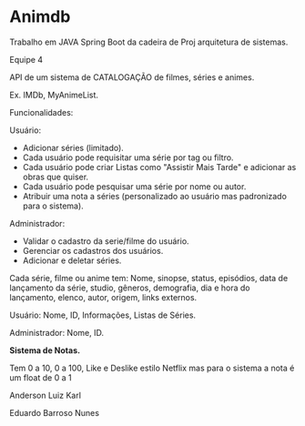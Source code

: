 # Animdb
Trabalho em JAVA Spring Boot da cadeira de Proj arquitetura de sistemas.

<span id="anchor"></span>Equipe 4

<span id="anchor-1"></span>API de um sistema de CATALOGAÇÃO de filmes, séries e animes.

Ex. IMDb, MyAnimeList.

Funcionalidades:

Usuário:

-   Adicionar séries (limitado).
-   Cada usuário pode requisitar uma série por tag ou filtro.
-   Cada usuário pode criar Listas como "Assistir Mais Tarde" e adicionar as obras que quiser.
-   Cada usuário pode pesquisar uma série por nome ou autor.
-   Atribuir uma nota a séries (personalizado ao usuário mas padronizado para o sistema).

Administrador:

-   Validar o cadastro da serie/filme do usuário.
-   Gerenciar os cadastros dos usuários.
-   Adicionar e deletar séries.

Cada série, filme ou anime tem: Nome, sinopse, status, episódios, data de lançamento da série, studio, gêneros, demografia, dia e hora do lançamento, elenco, autor, origem, links externos.

Usuário: Nome, ID, Informações, Listas de Séries.

Administrador: Nome, ID.

**Sistema de Notas.**

Tem 0 a 10, 0 a 100, Like e Deslike estilo Netflix mas para o sistema a nota é um float de 0 a 1

Anderson Luiz Karl

Eduardo Barroso Nunes
